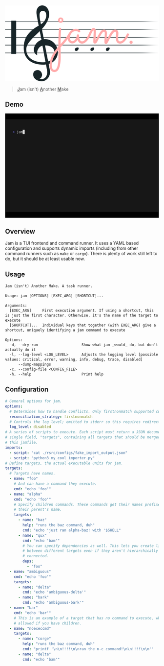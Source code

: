 ![banner](./rsrc/banner.png)

> <u>**J**</u>am (isn't) <u>**A**</u>nother <u>**M**</u>ake

## Demo

![demo movie](./rsrc/demo.gif)

## Overview

Jam is a TUI frontend and command runner. It uses a YAML based configuration and supports dynamic imports (including from other command runners such as `make` or `cargo`). There is plenty of work still left to do, but it should be at least usable now.

## Usage

```
Jam (isn't) Another Make. A task runner.

Usage: jam [OPTIONS] [EXEC_ARG] [SHORTCUT]...

Arguments:
  [EXEC_ARG]     First execution argument. If using a shortcut, this is just the first character. Otherwise, it's the name of the target to execute
  [SHORTCUT]...  Individual keys that together (with EXEC_ARG) give a shortcut, uniquely identifying a jam command to execute

Options:
  -d, --dry-run                    Show what jam _would_ do, but don't actually do it
  -l, --log-level <LOG_LEVEL>      Adjusts the logging level [possible values: critical, error, warning, info, debug, trace, disabled]
      --dump-mappings
  -c, --config-file <CONFIG_FILE>
  -h, --help                       Print help
```

## Configuration

```yaml
# General options for jam.
options:
  # Determines how to handle conflicts. Only firstnonmatch supported currently.
  reconciliation_strategy: firstnonmatch
  # Controls the log level; emitted to stderr so this requires redirection if enabled.
  log_level: disabled
# A series of scripts to execute. Each script must return a JSON document with a
# single field, "targets", containing all targets that should be merged with
# this jamfile.
imports:
  - script: "cat ./rsrc/configs/fake_import_output.json"
  - script: "python3 my_cool_importer.py"
# Define targets, the actual executable units for jam.
targets:
  # Targets have names.
  - name: "foo"
    # And can have a command they execute.
    cmd: "echo 'foo'"
  - name: "alpha"
    cmd: "echo 'foo'"
    # Specify children commands. These commands get their names prefixed with
    # their parent's name.
    targets:
      - name: "baz"
        help: "runs the baz command, duh"
        cmd: "echo 'just ran alpha-baz! with '$SHELL"
      - name: "qux"
        cmd: "echo 'bam'"
        # You can specify dependencies as well. This lets you create links
        # between different targets even if they aren't hierarchically
        # connected.
        deps:
          - "foo"
  - name: "ambiguous"
    cmd: "echo 'foo'"
    targets:
      - name: "delta"
        cmd: "echo 'ambiguous-delta'"
      - name: "bark"
        cmd: "echo 'ambiguous-bark'"
  - name: "bar"
    cmd: "echo 'bar'"
    # This is an example of a target that has no command to execute, which is
    # allowed if you have children.
  - name: "noexeccmd"
    targets:
      - name: "corge"
        help: "runs the baz command, duh"
        cmd: "printf '\n\n!!!!\n\nran the n-c command!\n\n!!!!\n\n'"
      - name: "delta"
        cmd: "echo 'bam'"
```
